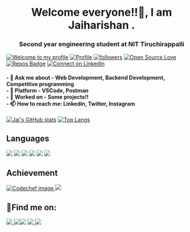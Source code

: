 
<p align="center">
</p>
<h1 align="center">Welcome everyone!!👋, I am Jaiharishan .
  <h3 align="center">Second year engineering student at NIT Tiruchirappalli</h3>

[![Welcome to my profile](https://img.shields.io/badge/Hello,Programmer!-Welcome-orange.svg?style=flat&logo=github)](https://github.com/Jaiharishan) [![Profile](https://visitor-badge.glitch.me/badge?page_id=jaiakash.profileviews-badge)](https://github.com/Jaiharishan) [![followers](https://img.shields.io/github/followers/jaiakash?style=social)](https://github.com/Jaiharishan?tab=followers) [![Open Source Love](https://badges.frapsoft.com/os/v2/open-source.svg?v=103)](https://github.com/Jaiharishan)[![Repos Badge](https://badges.pufler.dev/repos/Jaiharishan)](https://github.com/Jaiharishan?tab=repositories) [![Connect on LinkedIn](https://img.shields.io/badge/--linkedin?label=LinkedIn&logo=LinkedIn&style=social)](https://www.linkedin.com/in/jaiharishan/) 
<br>
  <h4>
- 💬 Ask me about - Web Development, Backend Development, Competitive programming <br>
- 🌱 Platform - VSCode, Postman <br>
- 🔭 Worked on - Some projects!! <br>
- 📫 How to reach me: Linkedin, Twitter, Instagram <br>
  </h4>

[![Jai's GitHub stats](https://github-readme-stats.vercel.app/api?username=Jaiharishan&count_private=true&show_icons=true&theme=radical)](https://github.com/Jaiharishan/github-readme-stats)
[![Top Langs](https://github-readme-stats.vercel.app/api/top-langs/?username=Jaiharishan&layout=compact&show_icons=true&theme=radical)](https://github.com/Jaiharishan/github-readme-stats)
  
  
## 	Languages

<p>
  <img src="https://img.shields.io/badge/C%2B%2B-00599C?style=for-the-badge&logo=c%2B%2B&logoColor=white">
  <img src="https://img.shields.io/badge/Python-FFD43B?style=for-the-badge&logo=python&logoColor=darkgreen">
  <img src="https://img.shields.io/badge/JavaScript-F7DF1E?style=for-the-badge&logo=javascript&logoColor=black">
  <img src="https://img.shields.io/badge/C-00599C?style=for-the-badge&logo=c&logoColor=white">
  <img src="https://img.shields.io/badge/HTML-239120?style=for-the-badge&logo=html5&logoColor=white">
  <img src="https://img.shields.io/badge/CSS-239120?&style=for-the-badge&logo=css3&logoColor=white">
</p>
  
## Achievement
<p>
<a href="https://www.codechef.com/users/akashjaiswal03">
    <img src="https://raw.githubusercontent.com/jaiakash/jaiakash/master/assets/codechef.svg" alt="Codechef image">
<a href="https://play.google.com/store/apps/details?id=com.amostrone.akash.sanjeevwebsolutions&hl=en_IN&gl=US"><img src="https://img.shields.io/badge/Google_Play-414141?style=for-the-badge&logo=google-play&logoColor=white"></a>
</p>
  
## 	:email:Find me on:

<p>
<a href="mailto:akashjaiswal3846@gmail.com"><img src="https://img.shields.io/badge/Gmail-D14836?style=for-the-badge&logo=gmail&logoColor=white"</a>
<a href="https://www.linkedin.com/in/jaiharishan/"><img src="https://img.shields.io/badge/LinkedIn-0077B5?style=for-the-badge&logo=linkedin&logoColor=white"></a
<a href="http://facebook.com/jaiharishan"><img src="https://img.shields.io/badge/Facebook-1877F2?style=for-the-badge&logo=facebook&logoColor=white"></a>
<a href="https://www.instagram.com/jaiharishan"><img src="https://img.shields.io/badge/Instagram-E4405F?style=for-the-badge&logo=instagram&logoColor=white"</a>
<a href="https://www.quora.com/profile/jaiharishan"><img src="https://img.shields.io/badge/Quora-%23B92B27.svg?&style=for-the-badge&logo=Quora&logoColor=white"></a>
</p>
 
  
<!--
**jaiharishan/jaiharishan** is a ✨ _special_ ✨ repository because its `README.md` (this file) appears on your GitHub profile.

Here are some ideas to get you started:

- 🔭 I’m currently working on ...
- 🌱 I’m currently learning ...
- 👯 I’m looking to collaborate on ...
- 🤔 I’m looking for help with ...
- 💬 Ask me about ...
- 📫 How to reach me: ...
- ⚡ Fun fact: ...
-->
